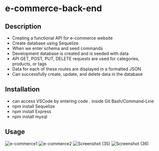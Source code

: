 # e-commerce-back-end

## Description
-  Creating a functional API for e-commerce website 
-  Create database using Sequelize
-  When we enter schema and seed commands
-  Development database is created and is seeded with data
-  API GET, POST, PUT, DELETE requests are used for categories, products, or tags
-  Data for each of these routes are displayed in a formatted JSON
-  Can successfully create, update, and delete data in the database

## Installation
-  can access VSCode by entering code . inside Git Bash/Command-Line
-  npm install Sequelize
-  npm install Express
-  npm install mysql

## Usage
![e-commerce1](https://github.com/ant05man/e-commerce-back-end/assets/132954354/7f1f45ff-29e1-4e3d-b258-4897b6982bcb)
![e-commerce2](https://github.com/ant05man/e-commerce-back-end/assets/132954354/6f2245b5-4bc5-4c12-b606-86ddcb761a28)
![Screenshot (35)](https://github.com/ant05man/e-commerce-back-end/assets/132954354/a9f997cc-aa4d-49c7-8eb0-b311703acaad)
![Screenshot (36)](https://github.com/ant05man/e-commerce-back-end/assets/132954354/58ae4060-b66b-49df-9ec2-fe19b9f5a0c3)
